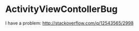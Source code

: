 ActivityViewContollerBug
========================

I have a problem: http://stackoverflow.com/q/12543565/2998